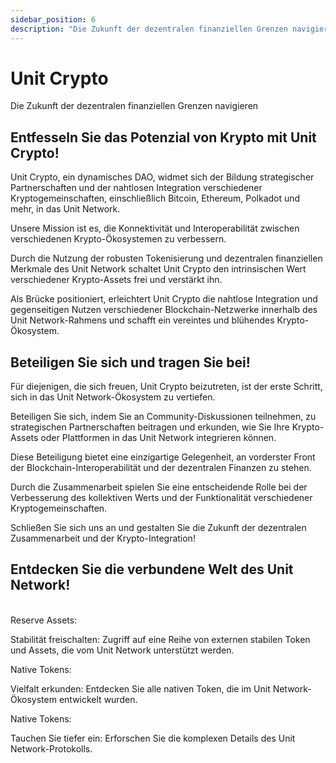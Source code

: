 ```yaml
---
sidebar_position: 6
description: "Die Zukunft der dezentralen finanziellen Grenzen navigieren"
---
```


# Unit Crypto

Die Zukunft der dezentralen finanziellen Grenzen navigieren

## Entfesseln Sie das Potenzial von Krypto mit Unit Crypto!

Unit Crypto, ein dynamisches DAO, widmet sich der Bildung strategischer Partnerschaften und der nahtlosen Integration verschiedener Kryptogemeinschaften, einschließlich Bitcoin, Ethereum, Polkadot und mehr, in das Unit Network.

Unsere Mission ist es, die Konnektivität und Interoperabilität zwischen verschiedenen Krypto-Ökosystemen zu verbessern.

Durch die Nutzung der robusten Tokenisierung und dezentralen finanziellen Merkmale des Unit Network schaltet Unit Crypto den intrinsischen Wert verschiedener Krypto-Assets frei und verstärkt ihn.

Als Brücke positioniert, erleichtert Unit Crypto die nahtlose Integration und gegenseitigen Nutzen verschiedener Blockchain-Netzwerke innerhalb des Unit Network-Rahmens und schafft ein vereintes und blühendes Krypto-Ökosystem.

## Beteiligen Sie sich und tragen Sie bei!

Für diejenigen, die sich freuen, Unit Crypto beizutreten, ist der erste Schritt, sich in das Unit Network-Ökosystem zu vertiefen.

Beteiligen Sie sich, indem Sie an Community-Diskussionen teilnehmen, zu strategischen Partnerschaften beitragen und erkunden, wie Sie Ihre Krypto-Assets oder Plattformen in das Unit Network integrieren können.

Diese Beteiligung bietet eine einzigartige Gelegenheit, an vorderster Front der Blockchain-Interoperabilität und der dezentralen Finanzen zu stehen.

Durch die Zusammenarbeit spielen Sie eine entscheidende Rolle bei der Verbesserung des kollektiven Werts und der Funktionalität verschiedener Kryptogemeinschaften.

Schließen Sie sich uns an und gestalten Sie die Zukunft der dezentralen Zusammenarbeit und der Krypto-Integration!

## Entdecken Sie die verbundene Welt des Unit Network!

<br />

<div class="docs-grid-alt">
  <div class="docs-card-alt">
    <div class="docs-card-alt-header">
      <span>Reserve Assets:</span>
    </div>
    <div class="docs-card-alt-description">
      <p>
        Stabilität freischalten: Zugriff auf eine Reihe von externen stabilen Token und Assets, die vom Unit Network unterstützt werden.
      </p>
    </div>
  </div>
  <div class="docs-card-alt">
    <div class="docs-card-alt-header">
      <span>Native Tokens:</span>
    </div>
    <div class="docs-card-alt-description">
      <p>
        Vielfalt erkunden: Entdecken Sie alle nativen Token, die im Unit Network-Ökosystem entwickelt wurden.
      </p>
    </div>
  </div>
  <div class="docs-card-alt">
    <div class="docs-card-alt-header">
      <span>Native Tokens:</span>
    </div>
    <div class="docs-card-alt-description">
      <p>
        Tauchen Sie tiefer ein: Erforschen Sie die komplexen Details des Unit Network-Protokolls.
      </p>
    </div>
  </div>
</div>

